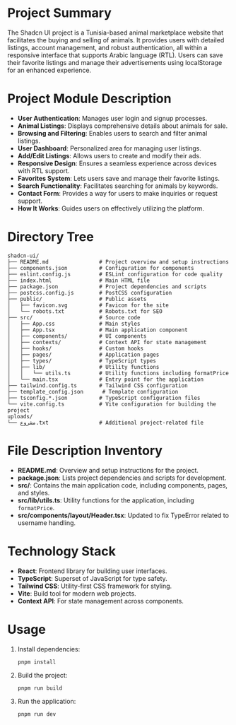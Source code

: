 # Project Summary
The Shadcn UI project is a Tunisia-based animal marketplace website that facilitates the buying and selling of animals. It provides users with detailed listings, account management, and robust authentication, all within a responsive interface that supports Arabic language (RTL). Users can save their favorite listings and manage their advertisements using localStorage for an enhanced experience.

# Project Module Description
- **User Authentication**: Manages user login and signup processes.
- **Animal Listings**: Displays comprehensive details about animals for sale.
- **Browsing and Filtering**: Enables users to search and filter animal listings.
- **User Dashboard**: Personalized area for managing user listings.
- **Add/Edit Listings**: Allows users to create and modify their ads.
- **Responsive Design**: Ensures a seamless experience across devices with RTL support.
- **Favorites System**: Lets users save and manage their favorite listings.
- **Search Functionality**: Facilitates searching for animals by keywords.
- **Contact Form**: Provides a way for users to make inquiries or request support.
- **How It Works**: Guides users on effectively utilizing the platform.

# Directory Tree
```
shadcn-ui/
├── README.md                # Project overview and setup instructions
├── components.json          # Configuration for components
├── eslint.config.js         # ESLint configuration for code quality
├── index.html               # Main HTML file
├── package.json             # Project dependencies and scripts
├── postcss.config.js        # PostCSS configuration
├── public/                  # Public assets
│   ├── favicon.svg          # Favicon for the site
│   └── robots.txt           # Robots.txt for SEO
├── src/                     # Source code
│   ├── App.css              # Main styles
│   ├── App.tsx              # Main application component
│   ├── components/          # UI components
│   ├── contexts/            # Context API for state management
│   ├── hooks/               # Custom hooks
│   ├── pages/               # Application pages
│   ├── types/               # TypeScript types
│   ├── lib/                 # Utility functions
│   │   └── utils.ts         # Utility functions including formatPrice
│   └── main.tsx             # Entry point for the application
├── tailwind.config.ts       # Tailwind CSS configuration
├── template_config.json      # Template configuration
├── tsconfig.*.json          # TypeScript configuration files
└── vite.config.ts           # Vite configuration for building the project
uploads/
└── مشروع.txt                # Additional project-related file
```

# File Description Inventory
- **README.md**: Overview and setup instructions for the project.
- **package.json**: Lists project dependencies and scripts for development.
- **src/**: Contains the main application code, including components, pages, and styles.
- **src/lib/utils.ts**: Utility functions for the application, including `formatPrice`.
- **src/components/layout/Header.tsx**: Updated to fix TypeError related to username handling.

# Technology Stack
- **React**: Frontend library for building user interfaces.
- **TypeScript**: Superset of JavaScript for type safety.
- **Tailwind CSS**: Utility-first CSS framework for styling.
- **Vite**: Build tool for modern web projects.
- **Context API**: For state management across components.

# Usage
1. Install dependencies:
   ```
   pnpm install
   ```
2. Build the project:
   ```
   pnpm run build
   ```
3. Run the application:
   ```
   pnpm run dev
   ```
